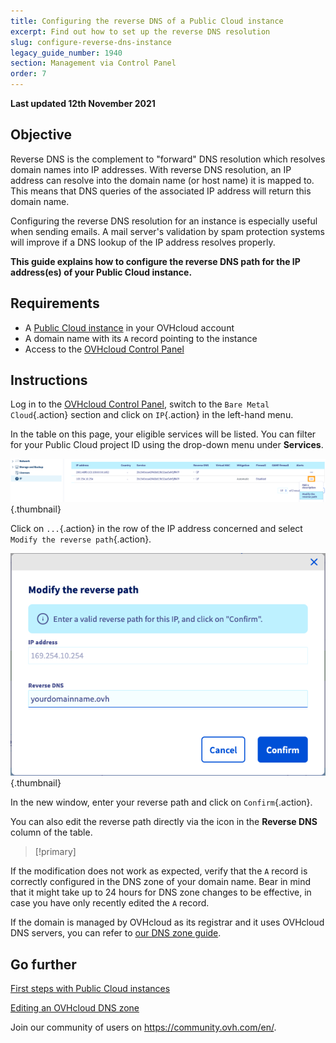 ```yaml
---
title: Configuring the reverse DNS of a Public Cloud instance
excerpt: Find out how to set up the reverse DNS resolution
slug: configure-reverse-dns-instance
legacy_guide_number: 1940
section: Management via Control Panel
order: 7
---
```


**Last updated 12th November 2021**

## Objective

Reverse DNS is the complement to "forward" DNS resolution which resolves domain names into IP addresses. With reverse DNS resolution, an IP address can resolve into the domain name (or host name) it is mapped to. This means that DNS queries of the associated IP address will return this domain name.

Configuring the reverse DNS resolution for an instance is especially useful when sending emails. A mail server's validation by spam protection systems will improve if a DNS lookup of the IP address resolves properly.

**This guide explains how to configure the reverse DNS path for the IP address(es) of your Public Cloud instance.**

## Requirements

- A [Public Cloud instance](https://www.ovhcloud.com/en-au/public-cloud/) in your OVHcloud account
- A domain name with its `A` record pointing to the instance
- Access to the [OVHcloud Control Panel](https://ca.ovh.com/auth/?action=gotomanager&from=https://www.ovh.com.au/&ovhSubsidiary=au)

## Instructions

Log in to the [OVHcloud Control Panel](https://ca.ovh.com/auth/?action=gotomanager&from=https://www.ovh.com.au/&ovhSubsidiary=au), switch to the `Bare Metal Cloud`{.action} section and click on `IP`{.action} in the left-hand menu.

In the table on this page, your eligible services will be listed. You can filter for your Public Cloud project ID using the drop-down menu under **Services**.

![Reverse DNS](images/reversecp01.png){.thumbnail}

Click on `...`{.action} in the row of the IP address concerned and select `Modify the reverse path`{.action}.

![Reverse DNS](images/reversecp02.png){.thumbnail}

In the new window, enter your reverse path and click on `Confirm`{.action}.

You can also edit the reverse path directly via the icon in the **Reverse DNS** column of the table.

> [!primary]
>
If the modification does not work as expected, verify that the `A` record is correctly configured in the DNS zone of your domain name. Bear in mind that it might take up to 24 hours for DNS zone changes to be effective, in case you have only recently edited the `A` record.
>
If the domain is managed by OVHcloud as its registrar and it uses OVHcloud DNS servers, you can refer to [our DNS zone guide](https://docs.ovh.com/au/en/domains/web_hosting_how_to_edit_my_dns_zone/).
>

## Go further <a name="gofurther"></a>

[First steps with Public Cloud instances](../public-cloud-first-steps/)

[Editing an OVHcloud DNS zone](https://docs.ovh.com/au/en/domains/web_hosting_how_to_edit_my_dns_zone/)

Join our community of users on <https://community.ovh.com/en/>.

